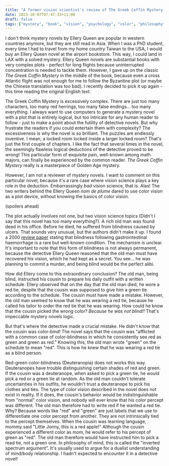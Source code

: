 ```yaml
---
title: "A former vision scientist's review of The Greek Coffin Mystery by Ellery Queen (1932)"
date: 2023-10-07T07:47:33+11:00
draft: false
tags: ["mystery", "book", "vision", "psychology", "color", "philosophy"]
---
```

I don't think mystery novels by Ellery Queen are popular in western countries anymore, but they are still read in Asia.  When I was a PhD student, every time I had to travel from my home country Taiwan to the USA, I would buy an Ellery Queen novel at the airport bookstore.  This way, I could land in LAX with a solved mystery.  Ellery Queen novels are substantial books with very complex plots - perfect for long flights because uninterrupted concentration is needed to tackle them.  However, I gave up on the classic _The Greek Coffin Mystery_ in the middle of the book, because even a cross Atlantic flight was not enough for me to follow the Byzantine plot (or maybe the Chinese translation was too bad).  I recently decided to pick it up again - this time reading the original English text.

The Greek Coffin Mystery is excessively complex.  There are just too many characters, too many red herrings, too many false endings... too many everything.  I always want to use computers to generate a mystery novel with a plot that is entirely logical, but too intricate for any human reader to follow - just to make a point about the futility of detective novels.  But why frustrate the readers if you could entertain them with complexity?  The excessiveness is why the novel is so brilliant.  The puzzles are endlessly inventive.  I mean, a locked room locked inside a larger locked room? That's just the first couple of chapters.  I like the fact that several times in the novel, the seemingly flawless logical deductions of the detective proved to be _wrong_!  This particular form of exquisite pain, well-known among math majors, can finally be experienced by the common reader.  _The Greek Coffin Mystery_ really is a masterpiece of Golden Age mystery.

However, I am not a reviewer of mystery novels.  I want to comment on this particular novel, because it's a rare case where vision science plays a key role in the deduction.  Embarrassingly _bad_ vision science, that is. Alas!  The two writers behind the Ellery Queen _nom de plume_ dared to use color vision as a plot device, without knowing the basics of color vision.

(spoilers ahead)

The plot actually involves not one, but two vision science topics (Didn't I say that this novel has too many everything?).  A rich old man was found dead in his office.  Before he died, he suffered from blindness caused by ulcers.  That sounds very unusual, but the authors didn't make it up.  I found a 2000 [review paper](https://pubmed.ncbi.nlm.nih.gov/11192325/) stating that blindness following gastrointestinal haemorrhage is a rare but well-known condition.  The mechanism is unclear.  It's important to note that this form of blindness is not always permanent, because the detective Ellery Queen reasoned that the old man must have recovered his vision, which he had kept as a secret. You see... he was planning to commit a murder, and being blind would be the perfect alibi. 

How did Ellery come to this extraordinary conclusion?  The old man, being blind, instructed his cousin to prepare his daily outfit with a written schedule.  Ellery observed that on the day that the old man died, he wore a red tie, despite that the cousin was supposed to give him a green tie according to the schedule.  The cousin must have made a mistake.  However, the old man seemed to know that he was wearing a red tie, because he called his tailor to order the red tie that he was wearing.  How could he know that the cousin picked the wrong color?  _Because he was not blind!!_  That's impeccable mystery novels logic.

But that's where the detective made a crucial mistake. He didn't know that the cousin was color-bind! The novel says that the cousin was "afflicted with a common case of color-blindness in which he consistently see red as green and green as red." Knowing this, the old man wrote "green" on the schedule to mean "red". This is how he knew that he was wearing a red tie as a blind person.

Red-green color-blindness (Deuteranopia) does not works this way.  Deuteranopes have trouble distinguishing certain shades of red and green. If the cousin was a deuteranope, when asked to pick a green tie, he would pick a red or a green tie at random.  As the old man couldn't tolerate uncertainties in his outfits, he wouldn't trust a deuteranope to pick his clothes and ties.  The type of color vision described in the novel does not exist in reality.  If it does, the cousin's behavior would be indistinguishable from "normal" color vision, and nobody will ever know that his color percept was different. The old man therefore had to write red if he wanted a red tie.  Why? Because words like "red" and "green" are just labels that we use to differentiate one color percept from another.  They are not intrinsically tied to the percept themselves.  When the cousin was learning language, mommy said "Little Jonny, this is a red apple!" Although the cousin experienced a different color as mom, he would refer to his percept of green as "red". The old man therefore would have instructed him to pick a read tie, not a green one. In philosophy of mind, this is called the "inverted spectrum argument". It's usually used to argue for a dualist understanding of mind/body relationship.  I hadn't expected to encounter it in a detective novel!

